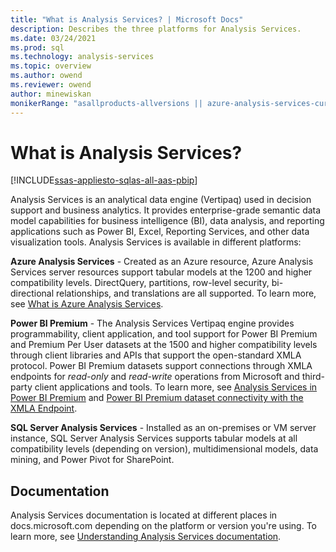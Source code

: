 ```yaml
---
title: "What is Analysis Services? | Microsoft Docs"
description: Describes the three platforms for Analysis Services.
ms.date: 03/24/2021
ms.prod: sql
ms.technology: analysis-services
ms.topic: overview
ms.author: owend
ms.reviewer: owend
author: minewiskan
monikerRange: "asallproducts-allversions || azure-analysis-services-current || power-bi-premium-current || >= sql-analysis-services-2016"
---
```

# What is Analysis Services?

[!INCLUDE[ssas-appliesto-sqlas-all-aas-pbip](includes/ssas-appliesto-sqlas-all-aas-pbip.md)]

Analysis Services is an analytical data engine (Vertipaq) used in decision support and business analytics. It provides enterprise-grade semantic data model capabilities for business intelligence (BI), data analysis, and reporting applications such as Power BI, Excel, Reporting Services, and other data visualization tools. Analysis Services is available in different platforms:

**Azure Analysis Services** - Created as an Azure resource, Azure Analysis Services server resources support tabular models at the 1200 and higher compatibility levels. DirectQuery, partitions, row-level security, bi-directional relationships, and translations are all supported. To learn more, see [What is Azure Analysis Services](/azure/analysis-services/analysis-services-overview).

**Power BI Premium** - The Analysis Services Vertipaq engine provides programmability, client application, and tool support for Power BI Premium and Premium Per User datasets at the 1500 and higher compatibility levels through client libraries and APIs that support the open-standard XMLA protocol. Power BI Premium datasets support connections through XMLA endpoints for *read-only* and *read-write* operations from Microsoft and third-party client applications and tools. To learn more, see [Analysis Services in Power BI Premium](/power-bi/service-premium-what-is#analysis-services-in-power-bi-premium-preview) and [Power BI Premium dataset connectivity with the XMLA Endpoint](/power-bi/service-premium-connect-tools).

**SQL Server Analysis Services** - Installed as an on-premises or VM server instance, SQL Server Analysis Services supports tabular models at all compatibility levels (depending on version), multidimensional models, data mining, and Power Pivot for SharePoint.

## Documentation

Analysis Services documentation is located at different places in docs.microsoft.com depending on the platform or version you're using. To learn more, see [Understanding Analysis Services documentation](analysis-services-docs.md).
